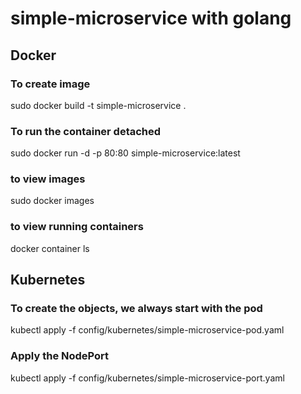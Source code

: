 # simple-microservice with golang

## Docker
### To create image
sudo docker build -t simple-microservice .
### To run the container detached
sudo docker run -d -p 80:80 simple-microservice:latest

### to view images
sudo docker images

### to view running containers
docker container ls

## Kubernetes
### To create the objects, we always start with the pod
kubectl apply -f config/kubernetes/simple-microservice-pod.yaml

### Apply the NodePort
kubectl apply -f config/kubernetes/simple-microservice-port.yaml
